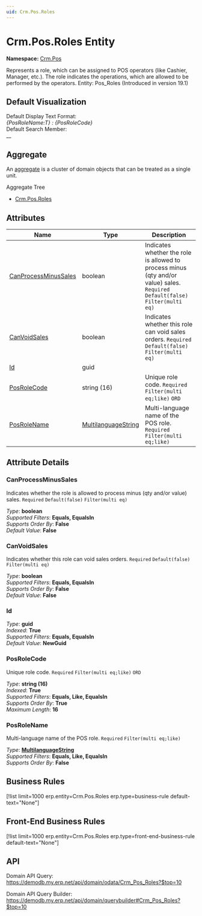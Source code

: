 ```yaml
---
uid: Crm.Pos.Roles
---
```

# Crm.Pos.Roles Entity

**Namespace:** [Crm.Pos](Crm.Pos.md)  

Represents a role, which can be assigned to POS operators (like Cashier, Manager, etc.). The role indicates the operations, which are allowed to be performed by the operators. Entity: Pos_Roles (Introduced in version 19.1)

## Default Visualization
Default Display Text Format:  
_{PosRoleName:T} : {PosRoleCode}_  
Default Search Member:  
__  

## Aggregate
An [aggregate](https://docs.erp.net/tech/advanced/concepts/aggregates.html) is a cluster of domain objects that can be treated as a single unit.  

Aggregate Tree  
* [Crm.Pos.Roles](Crm.Pos.Roles.md)  

## Attributes

| Name | Type | Description |
| ---- | ---- | --- |
| [CanProcessMinusSales](Crm.Pos.Roles.md#canprocessminussales) | boolean | Indicates whether the role is allowed to process minus (qty and/or value) sales. `Required` `Default(false)` `Filter(multi eq)` 
| [CanVoidSales](Crm.Pos.Roles.md#canvoidsales) | boolean | Indicates whether this role can void sales orders. `Required` `Default(false)` `Filter(multi eq)` 
| [Id](Crm.Pos.Roles.md#id) | guid |  
| [PosRoleCode](Crm.Pos.Roles.md#posrolecode) | string (16) | Unique role code. `Required` `Filter(multi eq;like)` `ORD` 
| [PosRoleName](Crm.Pos.Roles.md#posrolename) | [MultilanguageString](../data-types.md#multilanguagestring) | Multi-language name of the POS role. `Required` `Filter(multi eq;like)` 


## Attribute Details

### CanProcessMinusSales

Indicates whether the role is allowed to process minus (qty and/or value) sales. `Required` `Default(false)` `Filter(multi eq)`

_Type_: **boolean**  
_Supported Filters_: **Equals, EqualsIn**  
_Supports Order By_: **False**  
_Default Value_: **False**  

### CanVoidSales

Indicates whether this role can void sales orders. `Required` `Default(false)` `Filter(multi eq)`

_Type_: **boolean**  
_Supported Filters_: **Equals, EqualsIn**  
_Supports Order By_: **False**  
_Default Value_: **False**  

### Id

_Type_: **guid**  
_Indexed_: **True**  
_Supported Filters_: **Equals, EqualsIn**  
_Default Value_: **NewGuid**  

### PosRoleCode

Unique role code. `Required` `Filter(multi eq;like)` `ORD`

_Type_: **string (16)**  
_Indexed_: **True**  
_Supported Filters_: **Equals, Like, EqualsIn**  
_Supports Order By_: **True**  
_Maximum Length_: **16**  

### PosRoleName

Multi-language name of the POS role. `Required` `Filter(multi eq;like)`

_Type_: **[MultilanguageString](../data-types.md#multilanguagestring)**  
_Supported Filters_: **Equals, Like, EqualsIn**  
_Supports Order By_: **False**  



## Business Rules

[!list limit=1000 erp.entity=Crm.Pos.Roles erp.type=business-rule default-text="None"]

## Front-End Business Rules

[!list limit=1000 erp.entity=Crm.Pos.Roles erp.type=front-end-business-rule default-text="None"]

## API

Domain API Query:
<https://demodb.my.erp.net/api/domain/odata/Crm_Pos_Roles?$top=10>

Domain API Query Builder:
<https://demodb.my.erp.net/api/domain/querybuilder#Crm_Pos_Roles?$top=10>

